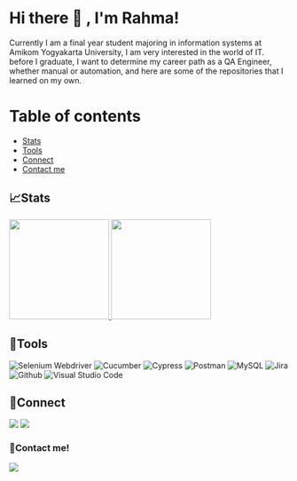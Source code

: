 <!--
**rahmau/rahmau** is a ✨ _special_ ✨ repository because its `README.md` (this file) appears on your GitHub profile.

Here are some ideas to get you started:

- 🔭 I’m currently working on ...
- 🌱 I’m currently learning ...
- 👯 I’m looking to collaborate on ...
- 🤔 I’m looking for help with ...
- 💬 Ask me about ...
- 📫 How to reach me: ...
- 😄 Pronouns: ...
- ⚡ Fun fact: ...
-->
# Hi there 👋 , I'm Rahma!
Currently I am a final year student majoring in information systems at Amikom Yogyakarta University, I am very interested in the world of IT. before I graduate, I want to determine my career path as a QA Engineer, whether manual or automation, and here are some of the repositories that I learned on my own.

# Table of contents
<!--ts-->
   * [Stats](#stats)
   * [Tools](#tools)
   * [Connect](#connect)
   * [Contact me](#contact-me)
<!--te-->
 

## 📈Stats
<p align="left">
<a href="https://github.com/rahmau">
  <img height="180em" src="https://github-readme-stats-eight-theta.vercel.app/api?username=wisnuwm&show_icons=true&theme=algolia&include_all_commits=true&count_private=true"/>
  <img height="180em" src="https://github-readme-stats-eight-theta.vercel.app/api/top-langs/?username=wisnuwm&layout=compact&langs_count=8&theme=algolia"/>
</a>
</p>

## 🔨Tools
![Selenium Webdriver](https://img.shields.io/badge/-selenium-181717?style=for-the-badge&logo=selenium)
![Cucumber](https://img.shields.io/badge/-cucumber-181717?style=for-the-badge&logo=cucumber)
![Cypress](https://img.shields.io/badge/-cypress-181717?style=for-the-badge&logo=cypress)
![Postman](https://img.shields.io/badge/-postman-181717?style=for-the-badge&logo=postman)
![MySQL](https://img.shields.io/badge/-mysql-181717?style=for-the-badge&logo=mysql)
![Jira](https://img.shields.io/badge/-jira-181717?style=for-the-badge&logo=jira)
![Github](https://img.shields.io/badge/GitHub-100000?style=for-the-badge&logo=github&logoColor=white)
![Visual Studio Code](https://img.shields.io/badge/Visual%20Studio%20Code-0078d7.svg?style=for-the-badge&logo=visual-studio-code&logoColor=white)


## 🔗Connect
<p>
    <a href="https://www.linkedin.com/in/rahmau" target="blank"><img src="https://img.shields.io/badge/-linkedin-181717?style=for-the-badge&logo=linkedin" /></a>
     <a href="https://www.instagram.com/rahmau/" target="blank"><img src="https://img.shields.io/badge/-instagram-181717?style=for-the-badge&logo=instagram" /></a>
</p>


### 📝Contact me!
<p>
    <a href="mailto: rahmamaulani26@gmail.com" target="blank"><img src="https://img.shields.io/badge/-gmail-181717?style=for-the-badge&logo=gmail" /></a>
</p>

